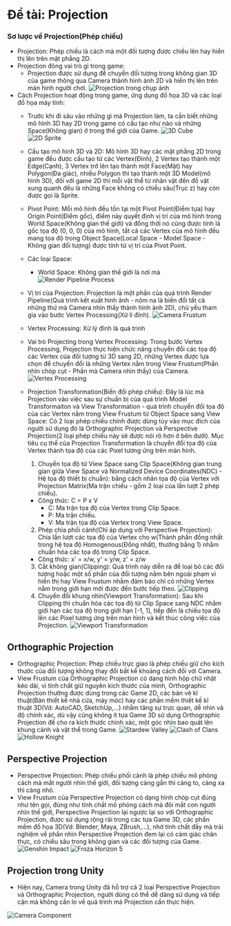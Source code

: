 # Đề tài: Projection

### Sơ lược về Projection(Phép chiếu)

- Projection: Phép chiếu là cách mà một đối tượng được chiếu lên hay hiển thị lên trên mặt phẳng 2D.
- Projection đóng vai trò gì trong game:
  - Projection được sử dụng để chuyển đối tượng trong không gian 3D của game thông qua Camera thành hình ảnh 2D và hiển thị lên trên màn hình người chơi.
  ![Projection trong chụp ảnh](Images/CameraProjection.png)
- Cách Projection hoạt động trong game, ứng dụng đồ họa 3D và các loại đồ họa máy tính:
  - Trước khi đi sâu vào những gì mà Projection làm, ta cần biết những mô hình 3D hay 2D trong game có cấu tạo như nào và những Space(Không gian) ở trong thế giới của Game.
  ![3D Cube](Images/3DCube.jpg)
  ![2D Sprite](Images/2DSprites.gif)
  - Cấu tạo mô hình 3D và 2D: Mô hình 3D hay các mặt phẳng 2D trong game đều được cấu tạo từ các Vertex(Đỉnh), 2 Vertex tạo thành một Edge(Cạnh), 3 Vertex trở lên tạo thành một Face(Mặt) hay Polygon(Đa giác), nhiều Polygon thì tạo thành một 3D Model(mô hình 3D), đối với game 2D thì mỗi vật thể từ nhân vật đến đồ vật xung quanh đều là những Face không có chiều sâu(Trục z) hay còn được gọi là Sprite.
  - Pivot Point: Mỗi mô hình đều tồn tại một Pivot Point(Điểm tựa) hay Origin Point(Điểm gốc), điểm này quyết định vị trí của mô hình trong World Space(Không gian thế giới) và đồng thời nó cũng được tính là gốc tọa độ (0, 0, 0) của mô hình, tất cả các Vertex của mô hình đều mang tọa độ trong Object Space(Local Space - Model Space - Không gian đối tượng) được tính từ vị trí của Pivot Point.
  - Các loại Space:
    - World Space: Không gian thế giới là nơi mà 
  ![Render Pipeline Process](Images/RenderPipeline.jpeg)
  - Vị trí của Projection: Projection là một phần của quá trình Render Pipeline(Quá trình kết xuất hình ảnh - nôm na là biến đổi tất cả những thứ mà Camera nhìn thấy thành hình ảnh 2D), chủ yếu tham gia vào bước Vertex Processing(Xử lí đỉnh).
  ![Camera Frustum](Images/VisualCameraFrustum.png)
  - Vertex Processing: Xử lý đỉnh là quá trình 
  - Vai trò Projecting trong Vertex Processing: Trong bước Vertex Processing, Projection thực hiện chức năng chuyển đổi các tọa độ các Vertex của đối tượng từ 3D sang 2D, những Vertex được lựa chọn để chuyển đổi là những Vertex nằm trong View Frustum(Phần nhìn chóp cụt - Phần mà Camera nhìn thấy) của Camera. 
  ![Vertex Processing](Images/coordinate_systems.png)
  - Projection Transformation(Biến đổi phép chiếu): Đây là lúc mà Projection vào việc sau sự chuẩn bị của quá trình Model Transformaiton và View Transformation - quá trình chuyển đổi tọa độ của các Vertex nằm trong View Frustum từ Object Space sang View Space: Có 2 loại phép chiếu chính được dùng tùy vào mục đích của người sử dụng đó là Orthographic Projection và Perspective Projection(2 loại phép chiếu này sẽ được nói rõ hơn ở bên dưới). Mục tiêu cụ thể của Projection Transformation là chuyển đổi tọa độ của Vertex thành tọa độ của các Pixel tương ứng trên màn hình.
    1. Chuyển tọa độ từ View Space sang Clip Space(Không gian trung gian giữa View Space và Normalized Device Coordinates(NDC) - Hệ tọa độ thiết bị chuẩn): bằng cách nhân tọa độ của Vertex với Projection Matrix(Ma trận chiếu - gồm 2 loại của lần lượt 2 phép chiếu).
    - Công thức: C = P x V
      - C: Ma trận tọa độ của Vertex trong Clip Space.  
      - P: Ma trận chiếu.
      - V: Ma trận tọa độ của Vertex trong View Space.
    2. Phép chia phối cảnh(Chỉ áp dụng với Perspective Projection): Chia lần lượt các tọa độ của Vertex cho w(Thành phần đồng nhất trong hệ tọa độ Homogenous(Đồng nhất), thường bằng 1) nhằm chuẩn hóa các tọa độ trong Clip Space.
    - Công thức: x' = x/w, y' = y/w, z' = z/w
    
    3. Cắt không gian(Clipping): Quá trình này diễn ra để loại bỏ các đối tượng hoặc một số phần của đối tượng nằm bên ngoài phạm vi hiển thị hay View Frustum nhằm đảm bảo chỉ có những Vertex nằm trong giới hạn mới được đến bước tiếp theo.
    ![Clipping](Images/NearFarPlane.gif)
    4. Chuyển đổi khung nhìn(Viewport Transformation): Sau khi Clipping thì chuẩn hóa các tọa độ từ Clip Space sang NDC nhằm giới hạn các tọa độ trong giới hạn [-1, 1], tiếp đến là chiếu tọa độ lên các Pixel tương ứng trên màn hình và kết thúc công việc của Projection.
    ![Viewport Transformation](Images/IN6uo.gif)
## Orthographic Projection
- Orthographic Projection: Phép chiếu trực giao là phép chiếu giữ cho kích thước của đối tượng không thay đổi bất kể khoảng cách đối với Camera.
- View Frustum của Orthographic Projection có dạng hình hộp chữ nhật kéo dài, vì tính chất giữ nguyên kích thước của mình, Orthographic Projection thường được dùng trong các Game 2D, các bản vẽ kĩ thuật(Bản thiết kế nhà cửa, máy móc) hay các phần mềm thiết kế kĩ thuật 3D(Vd: AutoCAD, SketchUp,...) nhằm tăng sự trực quan, dễ nhìn và độ chính xác, dù vậy cũng không ít tựa Game 3D sử dụng Orthographic Projection để cho ra kích thước chính xác, một góc nhìn bao quát lên khung cảnh và vật thể trong Game.
![Stardew Valley](Images/StardewValley.jpg)
![Clash of Clans](Images/COCingame.png)![Hollow Knight](/Markdown/Images/HL.jpg)
## Perspective Projection
- Perspective Projection: Phép chiếu phối cảnh là phép chiếu mô phỏng cách mà mắt người nhìn thế giới, đối tượng càng gần thì càng to, càng xa thì càng nhỏ.
- View Frustum của Perspective Projection có dạng hình chóp cụt đúng như tên gọi, đúng như tính chất mô phỏng cách mà đôi mắt con người nhìn thế giới, Perspective Projection lại ngược lại so với Orthographic Projection, được sử dụng rộng rãi trong các tựa Game 3D, các phần mềm đồ họa 3D(Vd: Blender, Maya, ZBrush,...), nhờ tính chất đấy mà trải nghiệm về phần nhìn Perspective Projection đem lại có cảm giác chân thực, có chiều sâu trong không gian và các đối tượng của Game.
![Genshin Impact](Images/GIingame.jpg)
![Froza Horizon 5](Images/FH5.jpg)

## Projection trong Unity
- Hiện nay, Camera trong Unity đã hỗ trợ cả 2 loại Perspective Projection và Orthographic Projection, người dùng có thể dễ dàng sử dụng và tiếp cận mà không cần lo về quá trình mà Projection cần thực hiện.

![Camera Component](Images/CameraComponent.png)
